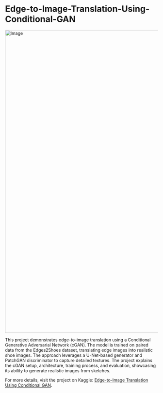# Edge-to-Image-Translation-Using-Conditional-GAN

<img src="https://miro.medium.com/v2/resize:fit:1400/1*yO9fLGCR9mOgTVWUKiYQSQ.png" alt="Image" width="1000" height="1000" style="display: block; margin: auto;">

This project demonstrates edge-to-image translation using a Conditional Generative Adversarial Network (cGAN). The model is trained on paired data from the Edges2Shoes dataset, translating edge images into realistic shoe images. The approach leverages a U-Net-based generator and PatchGAN discriminator to capture detailed textures. The project explains the cGAN setup, architecture, training process, and evaluation, showcasing its ability to generate realistic images from sketches.

For more details, visit the project on Kaggle: [Edge-to-Image Translation Using Conditional GAN](https://www.kaggle.com/code/ahmedabdellahismail/edge-to-image-translation-using-conditional-gan).

